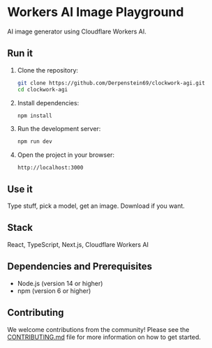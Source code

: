 # Workers AI Image Playground

AI image generator using Cloudflare Workers AI.

## Run it

1. Clone the repository:
   ```sh
   git clone https://github.com/Derpenstein69/clockwork-agi.git
   cd clockwork-agi
   ```

2. Install dependencies:
   ```sh
   npm install
   ```

3. Run the development server:
   ```sh
   npm run dev
   ```

4. Open the project in your browser:
   ```
   http://localhost:3000
   ```

## Use it

Type stuff, pick a model, get an image. Download if you want.

## Stack

React, TypeScript, Next.js, Cloudflare Workers AI

## Dependencies and Prerequisites

- Node.js (version 14 or higher)
- npm (version 6 or higher)

## Contributing

We welcome contributions from the community! Please see the [CONTRIBUTING.md](CONTRIBUTING.md) file for more information on how to get started.

